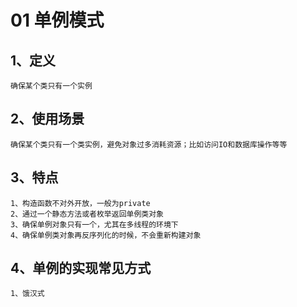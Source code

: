 # 01 单例模式
## 1、定义
    确保某个类只有一个实例

## 2、使用场景
    确保某个类只有一个类实例，避免对象过多消耗资源；比如访问IO和数据库操作等等

## 3、特点
    1、构造函数不对外开放，一般为private
    2、通过一个静态方法或者枚举返回单例类对象
    3、确保单例对象只有一个，尤其在多线程的环境下
    4、确保单例类对象再反序列化的时候，不会重新构建对象

## 4、单例的实现常见方式
    1、饿汉式
    


